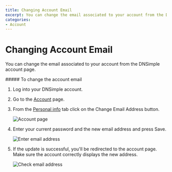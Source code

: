 ```yaml
---
title: Changing Account Email
excerpt: You can change the email associated to your account from the DNSimple account page.
categories:
- Account
---
```


# Changing Account Email

You can change the email associated to your account from the DNSimple account page.

<div class="section-steps" markdown="1">
##### To change the account email

1.  Log into your DNSimple account.
1.  Go to the [<label>Account</label>](https://dnsimple.com/account) page.
1.  From the [<label>Personal info</label>](https://dnsimple.com/account#personal_info) tab click on the <label>Change Email Address</label> button.

    ![Account page](http://cl.ly/image/0z2k2f0L062X/account-change-email-1.jpg)

1.  Enter your current password and the new email address and press <label>Save</label>.

    ![Enter email address](http://cl.ly/image/2v0M3S2z3Q1F/account-change-email-2.jpg)

1.  If the update is successful, you'll be redirected to the account page. Make sure the account correctly displays the new address.

    ![Check email address](http://cl.ly/image/3z2x1r1Y021f/account-change-email-3.jpg)

</div>
